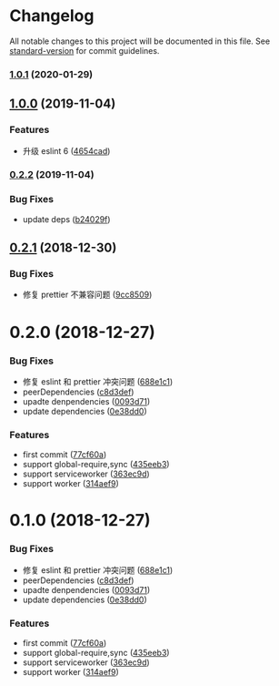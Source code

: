 # Changelog

All notable changes to this project will be documented in this file. See [standard-version](https://github.com/conventional-changelog/standard-version) for commit guidelines.

### [1.0.1](https://github.com/hxfdarling/eslint-config-zman/compare/v1.0.0...v1.0.1) (2020-01-29)

## [1.0.0](https://github.com/hxfdarling/eslint-config-zman/compare/v0.2.2...v1.0.0) (2019-11-04)

### Features

- 升级 eslint 6 ([4654cad](https://github.com/hxfdarling/eslint-config-zman/commit/4654cad9981a46d00c42c89261827cc3e018aa3c))

### [0.2.2](https://github.com/hxfdarling/eslint-config-zman/compare/v0.2.1...v0.2.2) (2019-11-04)

### Bug Fixes

- update deps ([b24029f](https://github.com/hxfdarling/eslint-config-zman/commit/b24029f33df261d26149118ad69e03f5b4c955e4))

<a name="0.2.1"></a>

## [0.2.1](https://github.com/hxfdarling/eslint-config-zman/compare/v0.2.0...v0.2.1) (2018-12-30)

### Bug Fixes

- 修复 prettier 不兼容问题 ([9cc8509](https://github.com/hxfdarling/eslint-config-zman/commit/9cc8509))

<a name="0.2.0"></a>

# 0.2.0 (2018-12-27)

### Bug Fixes

- 修复 eslint 和 prettier 冲突问题 ([688e1c1](https://github.com/hxfdarling/eslint-config-zman/commit/688e1c1))
- peerDependencies ([c8d3def](https://github.com/hxfdarling/eslint-config-zman/commit/c8d3def))
- upadte denpendencies ([0093d71](https://github.com/hxfdarling/eslint-config-zman/commit/0093d71))
- update dependencies ([0e38dd0](https://github.com/hxfdarling/eslint-config-zman/commit/0e38dd0))

### Features

- first commit ([77cf60a](https://github.com/hxfdarling/eslint-config-zman/commit/77cf60a))
- support global-require,sync ([435eeb3](https://github.com/hxfdarling/eslint-config-zman/commit/435eeb3))
- support serviceworker ([363ec9d](https://github.com/hxfdarling/eslint-config-zman/commit/363ec9d))
- support worker ([314aef9](https://github.com/hxfdarling/eslint-config-zman/commit/314aef9))

<a name="0.1.0"></a>

# 0.1.0 (2018-12-27)

### Bug Fixes

- 修复 eslint 和 prettier 冲突问题 ([688e1c1](https://github.com/hxfdarling/eslint-config-zman/commit/688e1c1))
- peerDependencies ([c8d3def](https://github.com/hxfdarling/eslint-config-zman/commit/c8d3def))
- upadte denpendencies ([0093d71](https://github.com/hxfdarling/eslint-config-zman/commit/0093d71))
- update dependencies ([0e38dd0](https://github.com/hxfdarling/eslint-config-zman/commit/0e38dd0))

### Features

- first commit ([77cf60a](https://github.com/hxfdarling/eslint-config-zman/commit/77cf60a))
- support global-require,sync ([435eeb3](https://github.com/hxfdarling/eslint-config-zman/commit/435eeb3))
- support serviceworker ([363ec9d](https://github.com/hxfdarling/eslint-config-zman/commit/363ec9d))
- support worker ([314aef9](https://github.com/hxfdarling/eslint-config-zman/commit/314aef9))
